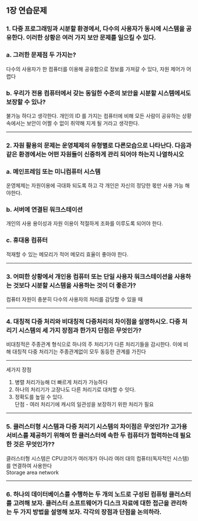 ## 1장 연습문제

### 1. 다중 프로그래밍과 시분할 환경에서, 다수의 사용자가 동시에 시스템을 공유한다. 이러한 상황은 여러 가지 보안 문제를 일으킬 수 있다.

### a. 그러한 문제점 두 가지는?<br>
다수의 사용자가 한 컴퓨터를 이용해 공유함으로 정보를 가져갈 수 있다,  자원 제어가 어렵다
### b. 우리가 전용 컴퓨터에서 갖는 동일한 수준의 보안을 시분할 시스템에서도 보장할 수 있나?<br>
불가능 하다고 생각한다. 개인의 ID 를 가지는 컴퓨터에 비해 모든 사람이 공유하는 상황 속에서는 보안이 어쩔 수 없이 취약해 지게 될 거라고 생각한다.

-----------------------------
### 2. 자원 활용의 문제는 운영체제의 유형별로 다른모습으로 나타난다. 다음과 같은 환경에서는 어떤 자원들이 신중하게 관리 되어야 하는지 나열하시오
### a. 메인프레임 또는 미니컴퓨터 시스템
운영체제는 자원이용에 극대화 되도록 하고 각 개인은 자신의 정당한 몫만 사용 가능 해야한다.
### b. 서버에 연결된 워크스테이션
개인의 사용 용이성과 자원 이용이 적절하게 조화를 이루도록 되어야 한다.
### c. 휴대용 컴퓨터
적재할 수 있는 메모리가 적어 메모리 효율이 좋아야 한다.

------------------------------------
### 3. 어떠한 상황에서 개인용 컴퓨터 또는 단일 사용자 워크스테이션을 사용하는 것보다 시분할 시스템을 사용하는 것이 더 좋은가?
컴퓨터 자원이 충분히 다수의 사용자의 처리를 감당할 수 있을 때

--------------------------------------

### 4. 대칭적 다중 처리와 비대칭적 다중처리의 차이점을 설명하시오. 다중 처리기 시스템의 세 가지 장점과 한가지 단점은 무엇인가?
비대칭적은 주종관계 형식으로 하나의 주 처리기가 다른 처리기들을 감시한다. 이에 비해 대칭적 다중 처리기는 주종관계없이 모두 동등한 관계를 가진다

-----------------------------------------
세가지 장점
1. 병렬 처리가능해 더 빠르게 처리가 가능하다
2. 하나의 처리기가 고장나도 다른 처리기로 대처할 수 잇다.
3. 정확도를 높일 수 있다.<br>
단점 - 여러 처리기에 캐시의 일관성을 보장하기 위한 처리가 필요

-------------------------------------------

### 5. 클러스터형 시스템과 다중 처리기 시스템의 차이점은 무엇인가? 고가용 서비스를 제공하기 위해여 한 클러스터에 속한 두 컴퓨터가 협력하는데 필요한 것은 무엇인가??
클러스터형 시스템은 CPU코어가 여러개가 아니라 여러 대의 컴퓨터(독자적인 시스템)를 연결하여 사용한다<br>
Storage area network

----------------------------------------

### 6. 하나의 데이터베이스를 수행하는 두 개의 노드로 구성된 컴퓨텅 클러스터를 고려해 보자. 클러스터 소프트웨어가 디스크 자료에 대한 접근을 관리하는 두 가지 방법을 설명해 보자. 각각의 장점과 단점을 논의하라.


